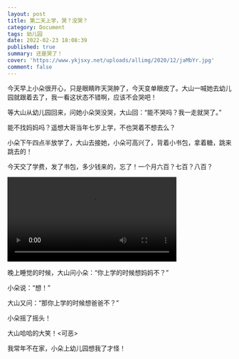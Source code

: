 ```yaml
---
layout: post
title: 第二天上学，哭？没哭？
category: Document
tags: 幼儿园
date: 2022-02-23 18:08:39
published: true
summary: 还是哭了！
cover: 'https://www.ykjsxy.net/uploads/allimg/2020/12/jaMbYr.jpg'
comment: false
---
```


今天早上小朵很开心，只是眼睛昨天哭肿了，今天变单眼皮了。大山一喊她去幼儿园就跟着去了，我一看这状态不错啊，应该不会哭吧！

等大山从幼儿园回来，问她小朵哭没哭，大山回：“能不哭吗？我一走就哭了。”

能不找妈妈吗？遥想大哥当年七岁上学，不也哭着不想去么？

小朵下午四点半放学了，大山去接她，小朵可高兴了，背着小书包，拿着糖，跳来跳去的！

今天交了学费，发了书包，多少钱来的，忘了！一个月六百？七百？八百？

<video controls="" autoplay="" width="380px" src="http://v.xiaohongshu.com/01e2173842638d02018370037f2ab40b89_259.mp4?sign=f3674754a0b2d833579fe1456ca599a9&t=6218fd00"></video>

晚上睡觉的时候，大山问小朵：“你上学的时候想妈妈不？”

小朵说：“想！”

大山又问：“那你上学的时候想爸爸不？”

小朵摇了摇头！

大山哈哈的大笑！<可恶>

我常年不在家，小朵上幼儿园想我了才怪！

